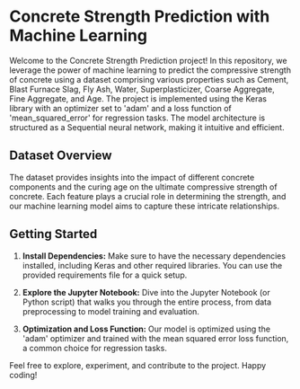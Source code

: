 # Concrete Strength Prediction with Machine Learning

Welcome to the Concrete Strength Prediction project! In this repository, we leverage the power of machine learning to predict the compressive strength of concrete using a dataset comprising various properties such as Cement, Blast Furnace Slag, Fly Ash, Water, Superplasticizer, Coarse Aggregate, Fine Aggregate, and Age. The project is implemented using the Keras library with an optimizer set to 'adam' and a loss function of 'mean_squared_error' for regression tasks. The model architecture is structured as a Sequential neural network, making it intuitive and efficient.

## Dataset Overview

The dataset provides insights into the impact of different concrete components and the curing age on the ultimate compressive strength of concrete. Each feature plays a crucial role in determining the strength, and our machine learning model aims to capture these intricate relationships.

## Getting Started

1. **Install Dependencies:** Make sure to have the necessary dependencies installed, including Keras and other required libraries. You can use the provided requirements file for a quick setup.

2. **Explore the Jupyter Notebook:** Dive into the Jupyter Notebook (or Python script) that walks you through the entire process, from data preprocessing to model training and evaluation.

3. **Optimization and Loss Function:** Our model is optimized using the 'adam' optimizer and trained with the mean squared error loss function, a common choice for regression tasks.

Feel free to explore, experiment, and contribute to the project. Happy coding!
